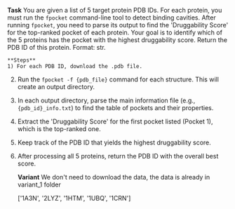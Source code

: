 **Task**
    You are given a list of 5 target protein PDB IDs. For each protein, you must run the `fpocket` command-line tool to detect binding cavities. After running `fpocket`, you need to parse its output to find the 'Druggability Score' for the top-ranked pocket of each protein. Your goal is to identify which of the 5 proteins has the pocket with the highest druggability score. Return the PDB ID of this protein. Format: <answer>str</answer>.

    **Steps**
    1) For each PDB ID, download the .pdb file.
2) Run the `fpocket -f {pdb_file}` command for each structure. This will create an output directory.
3) In each output directory, parse the main information file (e.g., `{pdb_id}_info.txt`) to find the table of pockets and their properties.
4) Extract the 'Druggability Score' for the first pocket listed (Pocket 1), which is the top-ranked one.
5) Keep track of the PDB ID that yields the highest druggability score.
6) After processing all 5 proteins, return the PDB ID with the overall best score.

    **Variant**
    We don't need to download the data, the data is already in variant_1 folder

    ['1A3N', '2LYZ', '1HTM', '1UBQ', '1CRN']
